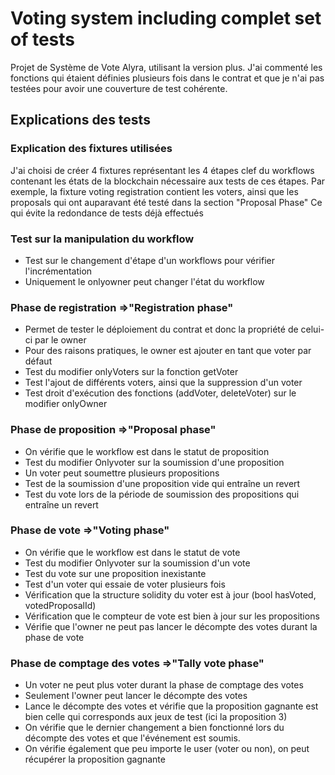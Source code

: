 # Voting system including complet set of tests

Projet de Système de Vote Alyra, utilisant la version plus.
J'ai commenté les fonctions qui étaient définies plusieurs fois dans le contrat et que je n'ai pas testées pour avoir une couverture de test cohérente.

## Explications des tests

### Explication des fixtures utilisées
J'ai choisi de créer 4 fixtures représentant les 4 étapes clef du workflows contenant les états de la blockchain nécessaire aux tests de ces étapes.
Par exemple, la fixture voting registration contient les voters, ainsi que les proposals qui ont auparavant été testé dans la section "Proposal Phase"
Ce qui évite la redondance de tests déjà effectués

### Test sur la manipulation du workflow
- Test sur le changement d'étape d'un workflows pour vérifier l'incrémentation
- Uniquement le onlyowner peut changer l'état du workflow


### Phase de registration =>"Registration phase"

- Permet de tester le déploiement du contrat et donc la propriété de celui-ci par le owner
- Pour des raisons pratiques, le owner est ajouter en tant que voter par défaut
- Test du modifier onlyVoters sur la fonction getVoter
- Test l'ajout de différents voters, ainsi que la suppression d'un voter
- Test droit d'exécution des fonctions (addVoter, deleteVoter) sur le modifier onlyOwner

### Phase de proposition =>"Proposal phase"

- On vérifie que le workflow est dans le statut de proposition
- Test du modifier Onlyvoter sur la soumission d'une proposition
- Un voter peut soumettre plusieurs propositions
- Test de la soumission d'une proposition vide qui entraîne un revert
- Test du vote lors de la période de soumission des propositions qui entraîne un revert

### Phase de vote =>"Voting phase"

- On vérifie que le workflow est dans le statut de vote
- Test du modifier Onlyvoter sur la soumission d'un vote
- Test du vote sur une proposition inexistante
- Test d'un voter qui essaie de voter plusieurs fois
- Vérification que la structure solidity du voter est à jour (bool hasVoted, votedProposalId)
- Vérification que le compteur de vote est bien à jour sur les propositions
- Vérifie que l'owner ne peut pas lancer le décompte des votes durant la phase de vote

### Phase de comptage des votes =>"Tally vote phase"
  
- Un voter ne peut plus voter durant la phase de comptage des votes
- Seulement l'owner peut lancer le décompte des votes
- Lance le décompte des votes et vérifie que la proposition gagnante est bien celle qui corresponds aux jeux de test (ici la proposition 3)
- On vérifie que le dernier changement a bien fonctionné lors du décompte des votes et que l'événement est soumis.
- On vérifie également que peu importe le user (voter ou non), on peut récupérer la proposition gagnante